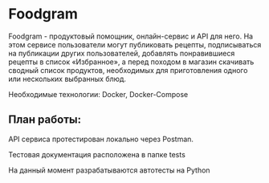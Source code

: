 # Foodgram
Foodgram - продуктовый помощник, онлайн-сервис и API для него. На этом сервисе пользователи могут публиковать рецепты, подписываться на публикации других пользователей, добавлять понравившиеся рецепты в список «Избранное», а перед походом в магазин скачивать сводный список продуктов, необходимых для приготовления одного или нескольких выбранных блюд.

Необходимые технологии: Docker, Docker-Compose

## План работы:
API сервиса протестирован локально через Postman.

Тестовая документация расположена в папке tests

На данный момент разрабатываются автотесты на Python